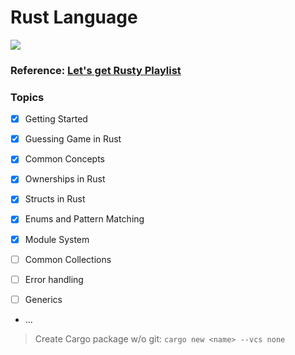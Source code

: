 
# <div>Rust Language</div>
<img  src="https://img.shields.io/badge/Rust-000000?style=for-the-badge&logo=rust&logoColor=white">

### Reference: [Let's get Rusty Playlist](https://www.youtube.com/watch?v=Zs-pS-egQSs&list=PLai5B987bZ9CoVR-QEIN9foz4QCJ0H2Y8&index=8)

### Topics

- [x] Getting Started

- [x] Guessing Game in Rust

- [x] Common Concepts

- [x] Ownerships in Rust

- [x] Structs in Rust

- [x] Enums and Pattern Matching

- [x] Module System

- [ ] Common Collections

- [ ] Error handling

- [ ] Generics

- ...

> Create Cargo package w/o git: `cargo new <name> --vcs none`
